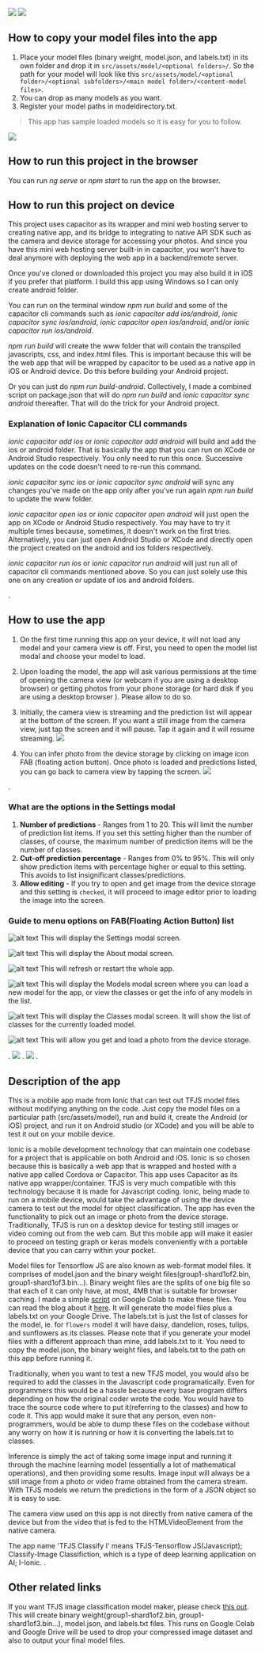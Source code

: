  ![](others/images/tfjsclassifyi_collage2.jpg)
 ![](others/images/tfjsclassifyi_collage3.jpg)

## How to copy your model files into the app
1) Place your model files (binary weight, model.json, and labels.txt) in its own folder and drop it in `src/assets/model/<optional folders>/`. So the path for your model will look like this `src/assets/model/<optional folder>/<optional subfolders>/<main model folder>/<content-model files>`.
2) You can drop as many models as you want.
3) Register your model paths in modeldirectory.txt.
>This app has sample loaded models so it is easy for you to follow.

![](others/images/modeldirectory.jpg)

## How to run this project in the browser
 You can run *ng serve* or *npm start* to run the app on the browser.
## How to run this project on device
This project uses capacitor as its wrapper and mini web hosting server to creating native app, and its bridge to integrating to native API SDK such as the camera and device storage for accessing your photos. And since you have this mini web hosting server built-in in capacitor, you won't have to deal anymore with deploying the web app in a backend/remote server.

Once you've cloned or downloaded this project you may also build it in iOS if you prefer that platform. I build this app using Windows so I can only create android folder.

You can run on the terminal window *npm run build* and some of the capacitor cli commands such as *ionic capacitor add ios/android*, *ionic capacitor sync ios/android*, *ionic capacitor open ios/android*, and/or *ionic capacitor run ios/android*.

*npm run build* will create the www folder that will contain the transpiled javascripts, css, and index.html files. This is important because this will be the web app that will be wrapped by capacitor to be used as a native app in iOS or Android device. Do this before building your Android project.

Or you can just do *npm run build-android*. Collectively, I made a combined script on package.json that will do *npm run build* and *ionic capacitor sync android* thereafter. That will do the trick for your Android project. 

### Explanation of Ionic Capacitor CLI commands 
*ionic capacitor add ios* or *ionic capacitor add android* will build and add the ios or android folder. That is basically the app that you can run on XCode or Android Studio respectively. You only need to run this once. Successive updates on the code doesn't need to re-run this command.

*ionic capacitor sync ios* or *ionic capacitor sync android* will sync any changes you've made on the app only after you've run again *npm run build* to update the www folder.

*ionic capacitor open ios* or *ionic capacitor open android* will just open the app on XCode or Android Studio respectively. You may have to try it multiple times because, sometimes, it doesn't work on the first tries. Alternatively, you can just open Android Studio or XCode and directly open the project created on the android and ios folders respectively.

*ionic capacitor run ios* or *ionic capacitor run android* will just run all of capacitor cli commands mentioned above. So you can just solely use this one on any creation or update of ios and android folders.

.
## How to use the app
1) On the first time running this app on your device, it will not load any model and your camera view is off. First, you need to open the model list modal and choose your model to load.
2) Upon loading the model, the app will ask various permissions at the time of opening the camera view (or webcam if you are using a desktop browser) or getting photos from your phone storage (or hard disk if you are using a desktop browser ). Please allow to do so.
3) Initially, the camera view is streaming and the prediction list will appear at the bottom of the screen. If you want a still image from the camera view, just tap the screen and it will pause. Tap it again and it will resume streaming.
![](others/images/stillimages.jpg)
 
4) You can infer photo from the device storage by clicking on image icon FAB (floating action button). Once photo is loaded and predictions listed, you can go back to camera view by tapping the screen.
![](others/images/getphoto.jpg)

.
### What are the options in the Settings modal
1) **Number of predictions** - Ranges from 1 to 20. This will limit the number of prediction list items. If you set this setting higher than the number of classes, of course, the maximum number of prediction items will be the number of classes.
2) **Cut-off prediction percentage** - Ranges from 0% to 95%. This will only show prediction items with percentage higher or equal to this setting. This avoids to list insignificant classes/predictions.
3) **Allow editing** - If you try to open and get image from the device storage and this setting is `checked`, it will proceed to image editor prior to loading the image into the screen.
### Guide to menu options on FAB(Floating Action Button) list

![alt text](others/images/icons/settings.png "settings-outline")
 This will display the Settings modal screen. 

![alt text](others/images/icons/info.png "information")
 This will display the About modal screen.

![alt text](others/images/icons/refresh.png "reload")
 This will refresh or restart the whole app. 

![alt text](others/images/icons/format_list.png "list")
 This will display the Models modal screen where you can load a new model for the app, or view the classes or get the info of any models in the list.

![alt text](others/images/icons/description.png "document-text-outline")
 This will display the Classes modal screen. It will show the list of classes for the currently loaded model.

![alt text](others/images/icons/photo.png "image-outline")
 This will allow you get and load a photo from the device storage.

.
![](others/images/SettingsFABsClasses.jpg) 
.
![](others/images/ModelsInfoAbout.jpg)
.
## Description of the app
This is a mobile app made from Ionic that can test out TFJS model files without modifying anything on the code. Just copy the model files on a particular path (src/assets/model), run and build it, create the Android (or iOS) project, and run it on Android studio (or XCode) and you will be able to test it out on your mobile device.

Ionic is a mobile development technology that can maintain one codebase for a project that is applicable on both Android and iOS. Ionic is so chosen because this is basically a web app that is wrapped and hosted with a native app called Cordova or Capacitor. This app uses Capacitor as its native app wrapper/container. TFJS is very much compatible with this technology because it is made for Javascript coding. Ionic, being made to run on a mobile device, would take the advantage of using the device camera to test out the model for object classification. The app has even the functionality to pick out an image or photo from the device storage. Traditionally, TFJS is run on a desktop device for testing still images or video coming out from the web cam. But this mobile app will make it easier to proceed on testing graph or keras models conveniently with a portable device that you can carry within your pocket. 

Model files for Tensorflow JS are also known as web-format model files. It comprises of  model.json and the binary weight files(group1-shard1of2.bin, group1-shard1of3.bin...). Binary weight files are the splits of one big file so that each of it can only have, at most, 4MB that is suitable for browser caching. I made a simple [script](https://colab.research.google.com/drive/1UYS98ACTwM3a2sHQLQlO8IHOBMTFFYmp) on Google Colab to make these files. You can read the blog about it [here](https://robhizon26.medium.com/tfjs-model-maker-using-google-colab-and-google-drive-4406cba52436). It will generate the model files plus a labels.txt on your Google Drive. The labels.txt is just the list of classes for the model, ie. for `flowers` model it will have daisy, dandelion, roses, tulips, and sunflowers as its classes.  Please note that if you generate your model files with a different approach than mine, add labels.txt to it. You need to copy the model.json, the binary weight files, and labels.txt to the path on this app before running it. 

Traditionally, when you want to test a new TFJS model, you would also be required to add the classes in the Javascript code programatically. Even for programmers this would be a hassle because every base program differs depending on how the original coder wrote the code. You would have to trace the source code where to put it(referring to the classes) and how to code it. This app would make it sure that any person, even non-programmers, would be able to dump these files on the codebase without any worry on how it is running or how it is converting the labels.txt to classes.

Inference is simply the act of taking some image input and running it through the machine learning model (essentially a lot of mathematical operations), and then providing some results. Image input will always be a still image from a photo or video frame obtained from the camera stream. With TFJS models we return the predictions in the form of a JSON object so it is easy to use.

The camera view used on this app is not directly from native camera of the device but from the video that is fed to the HTMLVideoElement from the native camera. 

The app name 'TFJS Classify I' means TFJS-Tensorflow JS(Javascript); Classify-Image Classifiction, which is a type of deep learning application on AI; I-Ionic.
.
## Other related links
If you want TFJS image classification model maker, please check [this out](https://robhizon26.medium.com/tfjs-model-maker-using-google-colab-and-google-drive-4406cba52436). This will create binary weight(group1-shard1of2.bin, group1-shard1of3.bin…), model.json, and labels.txt files. This runs on Google Colab and Google Drive will be used to drop your compressed image dataset and also to output your final model files. 

